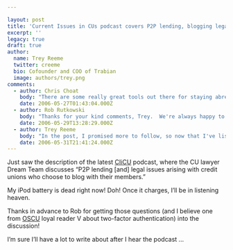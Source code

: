 ```yaml
---

layout: post
title: 'Current Issues in CUs podcast covers P2P lending, blogging legal issues'
excerpt: ''
legacy: true
draft: true
author:
  name: Trey Reeme
  twitter: creeme
  bio: Cofounder and COO of Trabian
  image: authors/trey.png
comments:
  - author: Chris Choat
    body: "There are some really great tools out there for staying abreast of developments in the credit union movement.  I was not aware of CIiCU until I saw Trey's post, and quickly went out and added the site to my aggregator.  I listened to podcast 1, and it was loaded with an abundance of relevent topics for credit union executives.  I intend to share this stuff with my staff next week, and I believe that it will generate a great deal of excitement as people see the possibilities."
    date: 2006-05-27T01:43:04.000Z
  - author: Rob Rutkowski
    body: "Thanks for your kind comments, Trey.  We're always happy to cover questions from listeners."
    date: 2006-05-29T13:28:29.000Z
  - author: Trey Reeme
    body: "In the post, I promised more to follow, so now that I've listened to the podcast twice, I can add to the discussion.\n\nI worded my question awkwardly when I mentioned to the CIiCU crew initially: \"I'd love to hear you discuss P2P lending, legal issues arising with credit unions who choose to blog with their members ...\"  \n\nIn my typing haste, I forgot the \"and\" so I think I caused some confusion in that some of the participants thought that the P2P sites were blogs and that Verity and First Tech were doing P2P lending.  They definitely aren't.  But they are blogging, which is entirely separate.  Links are in the sidebar of this blog.\n\nSo apologies for my speed typing!  There aren't any CUs experimenting in the online peer-to-peer lending arena (a la Prosper and Zopa) ... yet.  But, wow, have you noticed all the references to Prosper.com popping up?!  It's everywhere.\n\nThe podcast ended up with a good discussion being conducted on the two separate topics.  It even included a reference to why ING Direct doesn't have a blog.  You'll just have to listen to find out.\n\nOn blogging, the consensus was, as I heard it, if a credit union is going to blog with members, the blog will need to be highly moderated.  I couldn't agree more.  (By the way, \"Wells Fargo's blog\":http://blog.wellsfargo.com is a good example of how to cover your legal you-know-what.)\n\nDownload the podcast.  It's good listening!"
    date: 2006-05-31T21:41:24.000Z
---
```


<p>Just saw the description of the latest <a href="http://ciicu.libsyn.com/">CIiCU</a> podcast, where the CU lawyer Dream Team discusses &#8220;P2P lending [and] legal issues arising with credit unions who choose to blog with their members.&#8221;</p>
<p>My iPod battery is dead right now!  Doh!  Once it charges, I&#8217;ll be in listening heaven.</p>
<p>Thanks in advance to Rob for getting those questions (and I believe one from <a href="http://www.opensourcecu.com"><span class="caps">OSCU</span></a> loyal reader V about two-factor authentication) into the discussion!</p>
<p>I&#8217;m sure I&#8217;ll have a lot to write about after I hear the podcast &#8230;</p>
